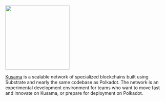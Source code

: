 # <p align="center">
  <img width="200" src="https://user-images.githubusercontent.com/95366163/149375196-81f35561-0890-4046-9756-b1adff3d7114.png">
</p>

[Kusama](https://kusama.network/) is a scalable network of specialized blockchains built using Substrate and nearly the same codebase as Polkadot. The network is an experimental development environment for teams who want to move fast and innovate on Kusama, or prepare for deployment on Polkadot. <br>
<br>
